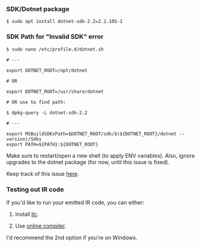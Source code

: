 ### SDK/Dotnet package

```shell
$ sudo apt install dotnet-sdk-2.2=2.2.105-1
```

### SDK Path for "Invalid SDK" error

```shell
$ sudo nano /etc/profile.d/dotnet.sh
```

```shell
# ---

export DOTNET_ROOT=/opt/dotnet

# OR

export DOTNET_ROOT=/usr/share/dotnet

# OR use to find path:

$ dpkg-query -L dotnet-sdk-2.2

# ---

export MSBuildSDKsPath=$DOTNET_ROOT/sdk/$(${DOTNET_ROOT}/dotnet --version)/Sdks
export PATH=${PATH}:${DOTNET_ROOT}
```

Make sure to restart/open a new shell (to apply ENV variables).
Also, ignore upgrades to the dotnet package (for now, until this issue is fixed).

Keep track of this issue [here](https://github.com/OmniSharp/omnisharp-vscode/issues/2965).

### Testing out IR code

If you'd like to run your emitted IR code, you can either:

1. Install [llc](https://llvm.org/docs/CommandGuide/llc.html).

2. Use [online compiler](https://kripken.github.io/llvm.js/demo.html).

I'd recommend the 2nd option if you're on Windows.
